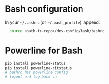 # Bash configuration

In your `~/.bashrc` (or `~/.bash_profile`), append:

```bash
  source <path-to-repo>/dev-config/bash/bashrc
```

# Powerline for Bash

```bash
pip install powerline-status
pip install powerline-gitstatus
# bashrc has powerline config
# logout and log back in
```
